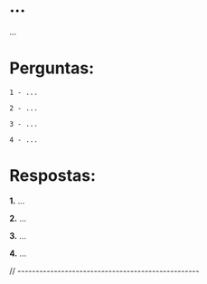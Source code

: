 # ...

...

# Perguntas: 
    1 - ...

    2 - ...

    3 - ...

    4 - ...

# Respostas:

**1.** ...

**2.** ...

**3.** ...

**4.** ...

// --------------------------------------------------
